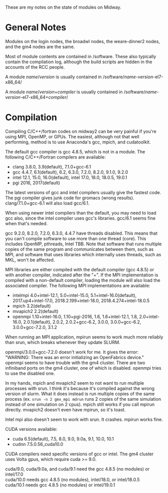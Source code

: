 These are my notes on the state of modules on Midway.

General Notes
=============

Modules on the login nodes, the broadwl nodes, the weare-dinner2 nodes, and the gm4 nodes are the same.

Most of module contents are contained in /software. These also typically contain the compilation log, although the build scripts are hidden in the accounts of the RCC people.

A module _name_/_version_ is usually contained in /software/_name_\-_version_\-el7-x86\_64/

A module _name_/_version_+_compiler_ is usually contained in /software/_name_\-_version_\-el7-x86\_64+_compiler_/

Compilation
===========

Compiling C/C++/fortran codes on midway2 can be very painful if you're using MPI, OpenMP, or GPUs. The easiest, although not that well performing, method is to use Anaconda's gcc, mpich, and cudatoolkit.

The default gcc compiler is gcc 4.8.5, which is not in a module. The following C/C++/Fortran compilers are available:

*   clang 3.8.0, 3.9(default), 7.1.0+gcc-6.1
*   gcc 4.4.7, 6.1(default), 6.2, 6.3.0, 7.2.0, 8.2.0, 9.1.0, 9.2.0
*   intel 12.1, 15.0, 16.0(default), intel 17.0, 18.0, 18.0.5, 19.0.1
*   pgi 2016, 2017(default)

The latest versions of gcc and intel compilers usually give the fastest code. The pgi compiler gives junk code for gromacs (wrong results). clang/7.1.0+gcc-6.1 will also load gcc/6.1.

When using newer intel compilers than the default, you may need to load gcc also, since the intel compiler uses gcc's libraries. gcc/6.1 seems fine when that's needed.

gcc 9.2.0, 8.2.0, 7.2.0, 6.3.0, 4.4.7 have threads disabled. This means that you can't compile software to use more than one thread (core). This includes OpenMP, pthreads, Intel TBB. Note that software that runs multiple copies of the same program and communicates between them, such as MPI, and software that uses libraries which internally uses threads, such as MKL, won't be affected.

MPI libraries are either compiled with the default compiler (gcc 4.8.5) or with another compiler, indicated after the "+". If the MPI implementation is compiled with a non-default compiler, loading the module will also load the associated compiler. The following MPI implementations are available:

*   intelmpi 4.0+intel-12.1, 5.0+intel-15.0, 5.1+intel-16.0(default), 2017.up4+intel-17.0, 2018.2.199+intel-18.0, 2018.4.274+intel-18.0.5
*   mpich 3.2(default)
*   mvapich2 2.2(default)
*   openmpi 1.10+intel-16.0, 1.10+pgi-2016, 1.6, 1.6+intel-12.1, 1.8, 2.0+intel-16.0, 2.0.1(default), 2.0.2, 2.0.2+gcc-6.2, 3.0.0, 3.0.0+gcc-6.2, 3.0.0+gcc-7.2.0, 3.1.2

When running an MPI application, mpirun seems to work much more reliably than srun, which breaks whenever they update SLURM.

openmpi/3.0.0+gcc-7.2.0 doesn't work for me. It gives the error: "WARNING: There was an error initializing an OpenFabrics device."  
openmpi seems to have trouble with the gm4 cluster. There are two infiniband ports on the gm4 cluster, one of which is disabled. openmpi tries to use the disabled one.

In my hands, mpich and mvapich2 seem to not want to run multiple processes with srun. I think it's because it's compiled against the wrong version of slurm. What it does instead is run multiple copies of the same process (ex. `srun -n 2 gmx_mpi mdrun` runs 2 copies of the same simulation instead of one simulation on 2 cpus). mpich still works if you call mpirun directly. mvapich2 doesn't even have mpirun, so it's toast.

Intel mpi also doesn't seem to work with srun. It crashes. mpirun works fine.

CUDA versions available:

*   cuda 6.5(default), 7.5, 8.0, 9.0, 9.0a, 9.1, 10.0, 10.1
*   cudnn 7.5.0.56\_cuda10.0

CUDA compilers need specific versions of gcc or intel. The gm4 cluster uses Volta gpus, which require cuda >= 9.0.

cuda/9.0, cuda/9.0a, and cuda/9.1 need the gcc 4.8.5 (no modules) or intel/17.0  
cuda/10.0 needs gcc 4.8.5 (no modules), intel/18.0, or intel/18.0.5  
cuda/10.1 needs gcc 4.8.5 (no modules) or intel/19.0.1